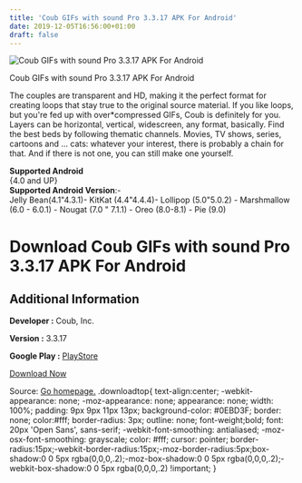 ```yaml
---
title: 'Coub GIFs with sound Pro 3.3.17 APK For Android'
date: 2019-12-05T16:56:00+01:00
draft: false
---
```


![Coub GIFs with sound Pro 3.3.17 APK For Android](https://i0.wp.com/apkhome.net/wp-content/uploads/2019/12/Coub-GIFs-with-sound-Pro-3.3.17.png "Coub GIFs with sound Pro 3.3.17 APK For Android")

  

Coub GIFs with sound Pro 3.3.17 APK For Android

The couples are transparent and HD, making it the perfect format for creating loops that stay true to the original source material. If you like loops, but you're fed up with over\*compressed GIFs, Coub is definitely for you. Layers can be horizontal, vertical, widescreen, any format, basically. Find the best beds by following thematic channels. Movies, TV shows, series, cartoons and ... cats: whatever your interest, there is probably a chain for that. And if there is not one, you can still make one yourself.

**Supported Android**  
{4.0 and UP}  
**Supported Android Version**:-  
Jelly Bean(4.1"4.3.1)- KitKat (4.4"4.4.4)- Lollipop (5.0"5.0.2) - Marshmallow (6.0 - 6.0.1) - Nougat (7.0 " 7.1.1) - Oreo (8.0-8.1) - Pie (9.0)

Download Coub GIFs with sound Pro 3.3.17 APK For Android
========================================================

Additional Information
----------------------

**Developer :** Coub, Inc.

**Version :** 3.3.17

**Google Play :** [PlayStore](https://play.google.com/store/apps/details?id=com.coub.android&hl=en)

  

[Download Now](https://store4app.co/post/coub-gifs-with-sound-pro-3-3-17-apk-for-android_1575558017)

  
Source: [Go homepage.](https://store4app.co/post/coub-gifs-with-sound-pro-3-3-17-apk-for-android_1575558017) .downloadtop{ text-align:center; -webkit-appearance: none; -moz-appearance: none; appearance: none; width: 100%; padding: 9px 9px 11px 13px; background-color: #0EBD3F; border: none; color:#fff; border-radius: 3px; outline: none; font-weight;bold; font: 20px 'Open Sans', sans-serif; -webkit-font-smoothing: antialiased; -moz-osx-font-smoothing: grayscale; color: #fff; cursor: pointer; border-radius:15px;-webkit-border-radius:15px;-moz-border-radius:5px;box-shadow:0 0 5px rgba(0,0,0,.2);-moz-box-shadow:0 0 5px rgba(0,0,0,.2);-webkit-box-shadow:0 0 5px rgba(0,0,0,.2) !important; }